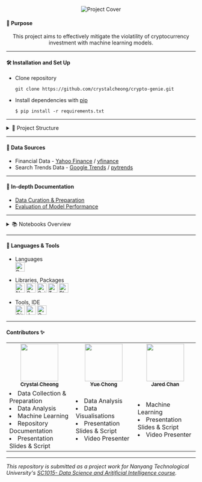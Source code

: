 <p align="center">
  <img src="https://user-images.githubusercontent.com/65748007/164231809-0d7736b6-e71c-4d8f-9f19-6d4b61ca0821.png" alt="Project Cover"/>
</p>

#### 📌 Purpose
<p align="center">
  This project aims to effectively mitigate the violatility of cryptocurrency investment with machine learning models.
</p>

---

#### 🛠️ Installation and Set Up

  - Clone repository
    ```
    git clone https://github.com/crystalcheong/crypto-genie.git
    ```

  - Install dependencies with [pip](https://pip.pypa.io/en/stable/)
    ```
    $ pip install -r requirements.txt
    ```

---

<details>
<summary>📂 Project Structure</summary>
<br/>
  
```
📦crypto-genie
 ┣ 📂data
 ┃ ┣ 📂searchTrends
 ┃ ┣ 📜BTC-SearchTrend.csv
 ┃ ┗ 📜README.md
 ┣ 📂metrics
 ┃ ┣ 📜README.md
 ┣ 📂models
 ┣ 📜0_DataScraper.ipynb
 ┣ 📜1_DataAnalysis.ipynb
 ┣ 📜2_UnivariateForecast.ipynb
 ┣ 📜3_MultivariateForecast.ipynb
 ┣ 📜README.md
 ┗ 📜requirements.txt
 ```


 [`/data`](./data) - stores all the collected data to be utilized <br/>
 [`/metrics`](./metrics) - contains the exported measurement of accuracy & efficacy<br/> 
 [`/models`](./models) - contains the exported pre-trained models<br/>

 </details>

---

#### 📑 Data Sources
- Financial Data - <a href="https://sg.finance.yahoo.com/cryptocurrencies/" target="_blank">Yahoo Finance</a> / <a href="https://pypi.org/project/yfinance/" target="_blank">yfinance</a>
- Search Trends Data - <a href="https://trends.google.com/trends/?geo=SG" target="_blank">Google Trends</a> / <a href="https://pypi.org/project/pytrends/" target="_blank">pytrends</a>


---

#### 🧭 In-depth Documentation
- [Data Curation & Preparation](./data/README.md)
- [Evaluation of Model Performance](./metrics/README.md)

---

<details>
<summary>📚 Notebooks Overview</summary>
<br/>
  
*Each notebook is prefixed with the chronological order of the analysis pipeline and can be executed as a standalone.*
<br/>

- [Data Scraper](./0_DataScraper.ipynb)

  > - Retrieves stock information on <a href="https://sg.finance.yahoo.com/quote/BTC-USD/" target="_blank">Bitcoin (BTC-USD)</a> from <a href="https://sg.finance.yahoo.com/cryptocurrencies/" target="_blank">Yahoo Finance</a>
  > - Annual archive of <a href="https://trends.google.com/trends/?geo=SG" target="_blank">Google Search Trends</a> using the <a href="https://pypi.org/project/pytrends/" target="_blank">pytrends</a> package 
  > - Generate and export [BTC-SearchTrend.csv](./data/BTC-SearchTrend.csv) from the successful merger of above-mentioned datasets

- [Data Analysis](./1_DataAnalysis.ipynb)

  > - Displays dataset overview and checks for any null values
  > - Exploratory data analysis on the [BTC-SearchTrend.csv](./data/BTC-SearchTrend.csv) dataset

- [Univariate Forecast](./2_UnivariateForecast.ipynb)

  > - Utilises **one** stock ticker variable [(OPEN / CLOSE / HIGH / LOW)](./data/README.md) as the model data
  > - Initialise, train and predict <a href="https://sg.finance.yahoo.com/quote/BTC-USD/" target="_blank">Bitcoin (BTC-USD)</a> valuation with the following machine learning model(s):
  >   - Rolling-Forecast ARIMA
  >   - XGBRegressor
  >   - LSTM
  > - Summarises and compares the performance of all previously ran models

- [Multivariate Forecast](./3_MultivariateForecast.ipynb)

  > - Utilises **all** stock ticker and search trend variables as the model data
  > - Initialise, train and predict <a href="https://sg.finance.yahoo.com/quote/BTC-USD/" target="_blank">Bitcoin (BTC-USD)</a> valuation with the following machine learning model(s):
  >   - LSTM
  > - Summarises and compares the performance of all previously ran models

</details>

---
####  🧰 Languages & Tools
- Languages <br/>
  <img alt="Python" src="https://img.shields.io/badge/Python-FFD43B?style=for-the-badge&logo=python&logoColor=blue" height="25"/>


- Libraries, Packages <br/>
  <img alt="Numpy" src="https://img.shields.io/badge/Numpy-777BB4?style=for-the-badge&logo=numpy&logoColor=white" height="25"/>
  <img alt="Pandas" src="https://img.shields.io/badge/Pandas-2C2D72?style=for-the-badge&logo=pandas&logoColor=white" height="25"/>
  <img alt="Scikit Learn" src="https://img.shields.io/badge/scikit_learn-F7931E?style=for-the-badge&logo=scikit-learn&logoColor=white" height="25"/>
  <img alt="TensorFlow" src="https://img.shields.io/badge/TensorFlow-FF6F00?style=for-the-badge&logo=TensorFlow&logoColor=white" height="25"/>
  <img alt="Plotly" src="https://img.shields.io/badge/Plotly-239120?style=for-the-badge&logo=plotly&logoColor=white" height="25"/>

- Tools, IDE <br/>
  <img alt="Github" src="https://img.shields.io/badge/GitHub-100000?style=for-the-badge&logo=github&logoColor=white" height="25"/>
  <img alt="Jupyter" src="https://img.shields.io/badge/Jupyter-F37626.svg?&style=for-the-badge&logo=Jupyter&logoColor=white" height="25"/>
  <img alt="Google Colab" src="https://img.shields.io/badge/Colab-F9AB00?style=for-the-badge&logo=googlecolab&color=525252" height="25"/>

---

#### Contributors ✨

<table>
  <tr>
    <td align="center"><a href="http://crystalcheong.com"  target="_blank"><img src="https://avatars.githubusercontent.com/u/65748007?v=4?s=100" width="100px;" alt=""/><br /><sub><b>Crystal Cheong</b></sub></a><br /></td>
    <td align="center"><a href="https://github.com/AmosChong20" target="_blank"><img src="https://avatars.githubusercontent.com/u/95435362?v=4?s=100" width="100px;" alt=""/><br /><sub><b>Yue Chong</b></sub></a><br /></td>
    <td align="center"><a href="https://github.com/Jared7333" target="_blank"><img src="https://avatars.githubusercontent.com/u/104131548?v=4?s=100" width="100px;" alt=""/><br /><sub><b>Jared Chan</b></sub></a><br /></td>
  </tr>
  <tr>
    <td>
      <li>Data Collection & Preparation</li>
      <li>Data Analysis</li>
      <li>Machine Learning</li>
      <li>Repository Documentation</li>
      <li>Presentation Slides & Script</li>
    </td>
    <td>
      <li>Data Analysis</li>
      <li>Data Visualisations</li>
      <li>Presentation Slides & Script</li>
      <li>Video Presenter</li>
    </td>
      <td>
      <li>Machine Learning</li>
      <li>Presentation Slides & Script</li>
      <li>Video Presenter</li>
    </td>
  </tr>
</table>

---

*This repository is submitted as a project work for Nanyang Technological University's [SC1015- Data Science and Aritificial Intelligence course](https://www.ntu.edu.sg/docs/librariesprovider124/economics-and-data-science/sc1015-introduction-to-data-science-ai.pdf?Status=Master&sfvrsn=b6e8f226_4).*

